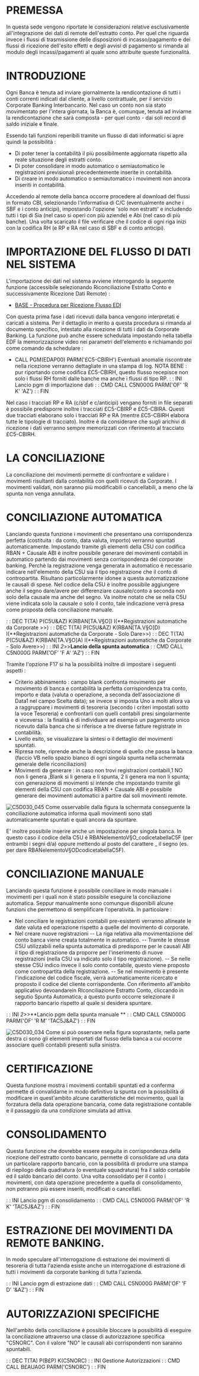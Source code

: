 # PREMESSA
In questa sede vengono riportate le considerazioni relative esclusivamente all'integrazione dei dati di remote dell'estratto conto. Per quel che riguarda invece i flussi di trasmissione delle disposizioni di incasso/pagamento e dei flussi di ricezione dell'esito effetti e degli avvisi di pagamento si rimanda al modulo degli incassi/pagamenti al quale sono attribuite queste funzionalità.

# INTRODUZIONE
Ogni Banca è tenuta ad inviare giornalmente la rendicontazione di tutti i conti correnti indicati dal cliente, a livello contrattuale, per il servizio Corporate Banking Interbancario. Nel caso un conto non sia stato movimentato per l'intera giornata, la Banca è, comunque, tenuta ad inviarne la rendicontazione che sarà composta - per quel conto - dai soli record di saldo iniziale e finale.

Essendo tali funzioni reperibili tramite un flusso di dati informatici si apre quindi la
possibilità : 

- Di poter tener la contabilità il più possibilmente aggiornata rispetto alla reale situazione degli estratti conto.
- Di poter consolidare in modo automatico o semiautomatico le registrazioni previsionali precedentemente inserite in contabilità.
- Di creare in modo automatico o semiautomatico i movimenti non ancora inseriti in contabilità.


Accedendo al remote della banca occorre procedere al download del flussi in formato CBI, selezionando l'informativa di C/C (eventualmente anche i SBF e i conto anticipi), impostando l'opzione 'solo non estratti' e includendo tutti i tipi di Sia (nel caso si operi con più aziende) e Abi (nel caso di più banche). Una volta scaricato il file verificare che il codice di ogni riga inizi con la codifica RH (e RP e RA nel caso di SBF e di conto anticipi).

# IMPORTAZIONE DEL FLUSSO DI DATI NEL SISTEMA

L'importazione dei dati nel sistema avviene interrogando la seguente funzione (accessibile selezionando Riconciliazione Estratto Conto e successivamente Ricezione Dati Remote) : 

- [BASE - Procedura per Ricezione Flusso EDI](Sorgenti/DOC/TA/B£AMO/EDBASE_02)

Con questa prima fase i dati ricevuti dalla banca vengono interpretati e caricati a sistema. Per il dettaglio in merito a questa procedura si rimanda al documento specifico, intestato alla ricezione di tutti i dati da Corporate Banking.
La funzione può anche essere schedulata impostando nella tabella EDF la memorizzazione video nei parametri dell'elemento e richiamando poi come comando da schedulare : 
-  CALL PGM(EDAP00) PARM('£C5-CBIRH')
Eventuali anomalie riscontrate nella ricezione verranno dettagliate in una stampa di log.
NOTA BENE :  pur riportando come codifica £C5-CBIRH, questo flusso recepisce non solo i flussi RH forniti dalle banche ma anche i flussi di tipo RP.
 :  : INI Lancio pgm di importazione dati
 :  : CMD CALL C5N000G PARM('OF' 'R K' 'AZ')
 :  : FIN

Nel caso i tracciati RP e RA (c/sbf e c/anticipi) vengano forniti in file separati è possibile predisporre inoltre i tracciati £C5-CBIRP e £C5-CBIRA. Questi due tracciati elaborano solo i tracciati RP e RA (mentre £C5-CBIRH elabora tutte le tipologie di tracciato). Inoltre è da considerare che sugli arichivi di ricezione i dati verranno sempre memorizzati con riferimento al tracciato £C5-CBIRH.

# LA CONCILIAZIONE
La conciliazione dei movimenti permette di confrontare e validare i movimenti risultanti dalla contabilità con quelli ricevuti da Corporate.
I movimenti validati, non saranno più modificabili o cancellabili, a meno che la spunta non venga annullata.

# CONCILIAZIONE AUTOMATICA
Lanciando questa funzione i movimenti che presentano una corrispondenza perfetta (costituita :  da conto, data valuta, importo) verranno spuntati automaticamente. Impostando tramite gli elementi della C5U con codifica RBAN + Causale ABI è inoltre possibile generare dei movimenti contabili in automatico partendo dai movimenti senza corrispondenza del corporate banking. Perchè la registrazione venga generata in automatico è necessario indicare nell'elemento della C5U sia il tipo registrazione che il conto di contropartita. Risultano particolarmente idonee a questa automatizzazione le causali di spese.
Nel codice della C5U è inoltre possibile aggiungere anche il segno dare/avere per differenziare causale/conto a seconda non solo della causale ma anche del segno.
Va inoltre notato che se nella C5U viene indicata solo la causale o solo il conto, tale indicazione verrà presa come proposta della conciliazione manuale.

 :  : DEC T(TA) P(C5U&AZ) K(RBAN[TA.V§O]) I(**Registrazioni automatiche da Corporate >>)
 :  : DEC T(TA) P(C5U&AZ) K(RBAN[TA.V§O]D) I(**Registrazioni automatiche da Corporate - Solo Dare>>)
 :  : DEC T(TA) P(C5U&AZ) K(RBAN[TA.V§O]A) I(**Registrazioni automatiche da Corporate - Solo Avere>>)
 :  : INI _2_>>**Lancio della spunta automatica**
 :  : CMD CALL C5N000G PARM('OF' 'F A' 'AZ')
 :  : FIN

Tramite l'opzione F17 si ha la possibilità inoltre di impostare i seguenti aspetti : 
- Criterio abbinamento :  campo blank confronta movimento per movimento di banca e contabilità la perfetta corrispondenza tra conto, importo e data (valuta o operazione, a seconda dell'associazione di Data1 nel campo Scelta data); se invece si imposta Uno a molti allora va a raggruppare i movimenti di tesoreria (secondo i criteri impostati sotto la voce Tesoreria) e confrontarli con quelli contabili presi singolarmente e viceversa :  la finalità è di individuare ad esempio  un pagamento unico ricevuto dalla banca che si riferisce a tre diverse fatture registrate in contabilità.
- Livello esito, se visualizzare la sintesi o il dettaglio dei movimenti spuntati.
- Ripresa note, riprende anche la descrizione di quello che passa la banca (faccio VB nello spazio bianco di ogni singola spunta nella schermata generale delle riconciliazioni)
- Movimenti da generare :  in caso non trovi registrazioni contabili,1 NO non li genera ,Blank si li genera e li spunta, 2 li genera ma non li spunta; con generazione di movimenti si intende che impostando tramite gli elementi della C5U con codifica RBAN + Causale ABI è possibile generare dei movimenti automatici a partire dai soli movimenti remote.


![C5D030_045](http://localhost:3000/immagini/C5D030_C/C5D030_045.png)
Come osservabile dalla figura la schermata conseguente la conciliazione automatica informa quali movimenti sono stati automaticamente spuntati e quali ancora da spuntare.

E' inoltre possibile inserire anche un impostazione per singola banca. In questo caso il codice della C5U è RBANelementoV§O_codicetabellaC5F (per entrambi i segni d/a) oppure mettendo al posto del carattere _ il segno (es. per dare RBANelementoV§ODcodicetabellaC5F).

# CONCILIAZIONE MANUALE
Lanciando questa funzione è possibile conciliare in modo manuale i movimenti per i quali non è stato possibile eseguire la conciliazione automatica. Seppur manualmente sono comunque disponibili alcune funzioni che permettono di semplificare l'operatività. In particolare : 

- Nel conciliare le registrazioni contabili pre-esistenti verranno allineate le date valuta ed operazione rispetto a quelle del movimento di corporate.
- Nel creare nuove registrazioni
-- La riga relativa alla movimentazione del conto banca viene creata totalmente in automatico.
-- Tramite le stesse C5U utilizzabili nella spunta automatica di predisporre per le causali ABI il tipo di registrazione da proporre per l'inserimento di nuove registrazioni (nella C5U va indicato solo il tipo registrazione).
-- Se nelle stesse C5U indico invece il solo conto contabile, questo viene proposto come contropartita della registrazione.
-- Se nel movimento è presente l'indicazione del codice fiscale, verrà automaticamente ricercato e proposto il codice del cliente corrispondente.
Con riferimento all'ambito applicativo devoandarein RIconciliazione Estratto Conto, cliccando in segutio Spunta Automatica; a questo punto occorre selezionare il rapporto bancario rispetto al quale si desidera spuntare.



 :  : INI _2_>>**Lancio pgm della spunta manuale  **
 :  : CMD CALL C5N000G PARM('OF' 'R M' 'TAC5J&AZ')
 :  : FIN

![C5D030_034](http://localhost:3000/immagini/C5D030_C/C5D030_034.png)
Come si può osservare nella figura soprastante, nella parte destra ci sono gli elementi importati dal flusso della banca a cui occorre associare quelli contabili presenti sulla sinistra.

# CERTIFICAZIONE
Questa funzione mostra i movimenti contabili spuntati ed a conferma permette di convalidarne in modo definitivo la spunta con la possibilità di modificare in quest'ambito alcune caratteristiche del movimento, quali la forzatura della data operazione bancaria, come data registrazione contabile e il passaggio da una condizione simulata ad attiva.

# CONSOLIDAMENTO
Questa funzione che dovrebbe essere eseguita in corrispondenza della ricezione dell'estratto conto bancario, permette di consolidare ad una data un particolare rapporto bancario, con la possibilità di produrre una stampa di riepilogo della quadratura (o eventuale squadratura) fra il saldo contabile ed il saldo bancario del conto.
Una volta consolidato per il conto i movimenti, con data operazione precedente a quella di consolidamento, non potranno più essere inseriti, modificati o cancellati.

 :  : INI Lancio pgm di consolidamento
 :  : CMD CALL C5N000G PARM('OF' 'R K' 'TAC5J&AZ')
 :  : FIN

# ESTRAZIONE DEI MOVIMENTI DA REMOTE BANKING.
In modo speculare all'interrogazione di estrazione dei movimenti di tesoreria di tutta l'azienda esiste anche un interrogazione di estrazione di tutti i movimenti da corporate banking di tutta l'azienda.

 :  : INI Lancio pgm di estrazione dati
 :  : CMD CALL C5N000G PARM('OF' 'F D' '&AZ')
 :  : FIN

# AUTORIZZAZIONI SPECIFICHE
Nell'ambito della conciliazione è possibile bloccare la possibilità di eseguire la conciliazione attraverso una classe di autorizzazione specifica "C5NORC".
Con il valore "NO" le causali abi corrispondenti non saranno spuntabili.

 :  : DEC T(TA) P(B£P) K(C5NORC)
 :  : INI Gestione Autorizzazioni
 :  : CMD CALL B£AUA0G PARM('C5NORC')
 :  : FIN
